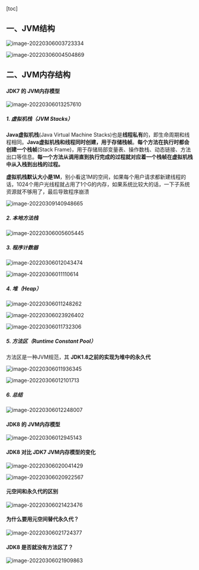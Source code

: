 [toc]

## 一、JVM结构

![image-20220306003723334](images/image-20220306003723334.png)

![image-20220306004504869](images/image-20220306004504869.png)



## 二、JVM内存结构

#### JDK7 的 JVM内存模型

![image-20220306013257610](images/image-20220306013257610.png)
##### 1. 虚拟机栈（JVM Stacks）

**Java虚拟机栈**(Java Virtual Machine Stacks)也是**线程私有**的，即生命周期和线程相同。**Java虚拟机栈和线程同时创建，用于存储栈帧**。**每个方法在执行时都会创建一个栈帧**(Stack Frame)，用于存储局部变量表、操作数栈、动态链接、方法出口等信息。**每一个方法从调用直到执行完成的过程就对应着一个栈帧在虚拟机栈中从入栈到出栈的过程。**

**虚拟机栈默认大小是1M**，别小看这1M的空间，如果每个用户请求都新建线程的话，1024个用户光线程就占用了1个G的内存，如果系统比较大的话，一下子系统资源就不够用了，最后导致程序崩溃

![image-20220309140948665](images/image-20220309140948665.png)



##### 2. 本地方法栈

![image-20220306005605445](images/image-20220306005605445.png)



##### 3. 程序计数器

![image-20220306012043474](images/image-20220306012043474.png)

![image-20220306011110614](images/image-20220306011110614.png)



##### 4. 堆（Heap）

![image-20220306011248262](images/image-20220306011248262.png)

![image-20220306023926402](images/image-20220306023926402.png)

![image-20220306011732306](images/image-20220306011732306.png)



##### 5. 方法区（Runtime Constant Pool）

方法区是一种JVM规范，其 **JDK1.8之前的实现为堆中的永久代**

![image-20220306011936345](images/image-20220306011936345.png)

![image-20220306012101713](images/image-20220306012101713.png)



##### 6. 总结

![image-20220306012248007](images/image-20220306012248007.png)





#### JDK8 的 JVM内存模型

![image-20220306012945143](images/image-20220306012945143.png)



#### JDK8 对比 JDK7  JVM内存模型的变化

![image-20220306020041429](images/image-20220306020041429.png)

![image-20220306020922567](images/image-20220306020922567.png)



#### 元空间和永久代的区别

![image-20220306021423476](images/image-20220306021423476.png)



#### 为什么要用元空间替代永久代？

![image-20220306021724377](images/image-20220306021724377.png)



#### JDK8 是否就没有方法区了？

![image-20220306021909863](images/image-20220306021909863.png)

